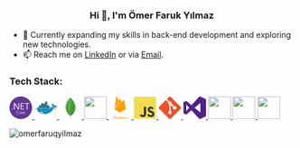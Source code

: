 <h3 align="center">Hi 👋, I'm Ömer Faruk Yılmaz</h3>

- 🔭 Currently expanding my skills in back-end development and exploring new technologies.
- 📫 Reach me on [LinkedIn](linkedin) or via [Email](email).

<h3 align="left">Tech Stack:</h3>
<p align="left"> 
    <a href="https://dotnet.microsoft.com/" target="_blank">
    <img src="https://github.com/devicons/devicon/blob/master/icons/dotnetcore/dotnetcore-original.svg" width="40" height="40"/>
</a>
<a href="https://www.docker.com/" target="_blank">
    <img src="https://github.com/devicons/devicon/blob/master/icons/docker/docker-original.svg" width="40" height="40"/>
</a>
<a href="https://www.mongodb.com/" target="_blank">
    <img src="https://github.com/devicons/devicon/blob/master/icons/mongodb/mongodb-original.svg" width="40" height="40"/>
</a>
<a href="https://www.microsoft.com/en-us/sql-server" target="_blank">
    <img src="https://www.svgrepo.com/show/303229/microsoft-sql-server-logo.svg" width="40" height="40"/>
</a>
<a href="https://firebase.google.com/" target="_blank">
    <img src="https://github.com/devicons/devicon/blob/master/icons/firebase/firebase-plain-wordmark.svg" width="40" height="40"/>
</a>
<a href="https://www.javascript.com/" target="_blank">
    <img src="https://github.com/devicons/devicon/blob/master/icons/javascript/javascript-original.svg" width="40" height="40"/>
</a>
<a href="https://git-scm.com/" target="_blank">
    <img src="https://github.com/devicons/devicon/blob/master/icons/git/git-original.svg" width="40" height="40"/>
</a>
<a href="https://visualstudio.microsoft.com/" target="_blank">
    <img src="https://github.com/devicons/devicon/blob/master/icons/visualstudio/visualstudio-plain.svg" width="40" height="40"/>
</a>
<a href="https://www.rabbitmq.com/" target="_blank">
    <img src="https://www.svgrepo.com/show/354250/rabbitmq-icon.svg" width="40" height="40"/>
</a>
<a href="https://redis.io/" target="_blank">
    <img src="https://www.svgrepo.com/show/354272/redis.svg" width="40" height="40"/>
</a>
<a href="https://www.postman.com/" target="_blank">
    <img src="https://www.svgrepo.com/show/354202/postman-icon.svg" width="40" height="40"/>
</a>

</p>

<p align="left"> <img src="https://komarev.com/ghpvc/?username=omerfaruqyilmaz&label=Profile%20views&color=0e75b6&style=flat" alt="omerfaruqyilmaz" /> </p>


[Email]: mailto:omerfaruqyilmaz@gmail.com
[LinkedIn]: https://www.linkedin.com/in/omerfaruqyilmaz
